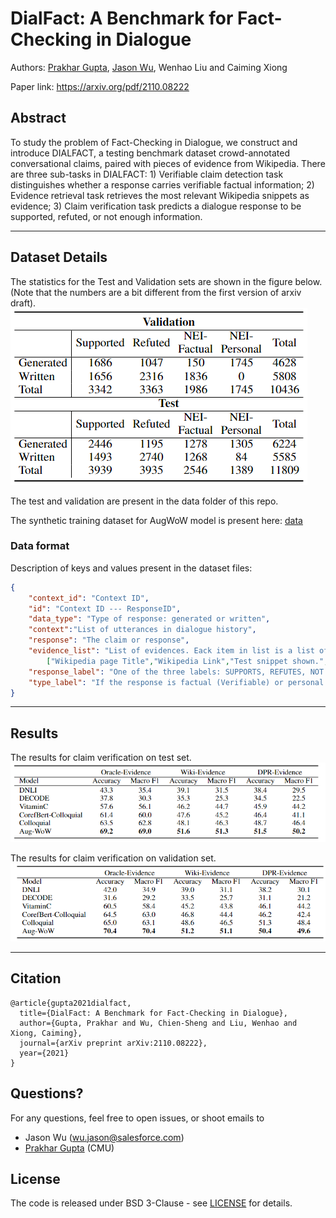 # DialFact: A Benchmark for Fact-Checking in Dialogue
Authors: [Prakhar Gupta](https://prakharguptaz.github.io/), [Jason Wu](https://jasonwu0731.github.io/), Wenhao Liu and Caiming Xiong

Paper link: https://arxiv.org/pdf/2110.08222


## Abstract
To study the problem of Fact-Checking in Dialogue, we construct and introduce DIALFACT, a testing benchmark dataset crowd-annotated conversational claims, paired with pieces of evidence from Wikipedia. There are three sub-tasks in DIALFACT: 1) Verifiable claim detection task distinguishes whether a response carries verifiable factual information; 2) Evidence retrieval task retrieves the most relevant Wikipedia snippets as evidence; 3) Claim verification task predicts a dialogue response to be supported, refuted, or not enough information.



------------

## Dataset Details

The statistics for the Test and Validation sets are shown in the figure below. 
(Note that the numbers are a bit different from the first version of arxiv draft). 
![Data stats](/images/stats.png?raw=true "Data Stats")

The test and validation are present in the data folder of this repo.

The synthetic training dataset for AugWoW model is present here: [data](https://drive.google.com/drive/folders/1CSciq9f3ZOvLuNk9m3aDElPVVLjpYfuv?usp=sharing)

### Data format
Description of keys and values present in the dataset files:
```json
{
    "context_id": "Context ID",
    "id": "Context ID --- ResponseID",
    "data_type": "Type of response: generated or written",
    "context":"List of utterances in dialogue history",
    "response": "The claim or response",
    "evidence_list": "List of evidences. Eack item in list is a list of following:"
        ["Wikipedia page Title","Wikipedia Link","Test snippet shown.","an index - not useful for the task", "optionally present value gt_evidence_added - indicates an evidence which belonged to the original utterance in WoW added for NEI claims." ],
    "response_label": "One of the three labels: SUPPORTS, REFUTES, NOT ENOUGH INFO",
    "type_label": "If the response is factual (Verifiable) or personal (Non-Verifiable)"
}
```

------------


## Results

The results for claim verification on test set. 
![Test Results](/images/testveri.png?raw=true "Test Results")


The results for claim verification on validation set. 
![Validation Results](/images/validationveri.png?raw=true "Validation Results")



------------

## Citation
```
@article{gupta2021dialfact,
  title={DialFact: A Benchmark for Fact-Checking in Dialogue},
  author={Gupta, Prakhar and Wu, Chien-Sheng and Liu, Wenhao and Xiong, Caiming},
  journal={arXiv preprint arXiv:2110.08222},
  year={2021}
}
```

## Questions?
For any questions, feel free to open issues, or shoot emails to
- Jason Wu (wu.jason@salesforce.com)
- [Prakhar Gupta](https://prakharguptaz.github.io/) (CMU)

## License
The code is released under BSD 3-Clause - see [LICENSE](LICENSE.txt) for details.
